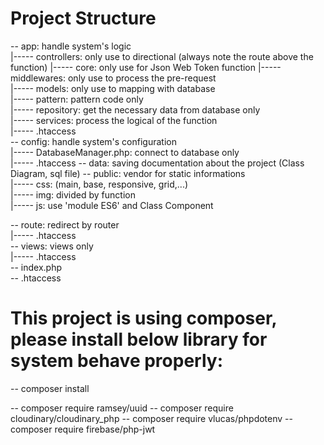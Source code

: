 # Project Structure
-- app: handle system's logic  
|----- controllers: only use to directional (always note the route above the function)
|----- core: only use for Json Web Token function
|----- middlewares: only use to process the pre-request  
|----- models: only use to mapping with database  
|----- pattern: pattern code only  
|----- repository: get the necessary data from database only  
|----- services: process the logical of the function    
|----- .htaccess  
-- config: handle system's configuration  
|----- DatabaseManager.php: connect to database only  
|----- .htaccess 
-- data: saving documentation about the project (Class Diagram, sql file)
-- public: vendor for static informations  
|----- css: (main, base, responsive, grid,...)  
|----- img: divided by function  
|----- js: use 'module ES6' and Class Component  
 
-- route: redirect by router  
|----- .htaccess  
-- views: views only  
|----- .htaccess  
-- index.php  
-- .htaccess  

# This project is using composer, please install below library for system behave properly:
-- composer install     

-- composer require ramsey/uuid
-- composer require cloudinary/cloudinary_php
-- composer require vlucas/phpdotenv 
-- composer require firebase/php-jwt      
